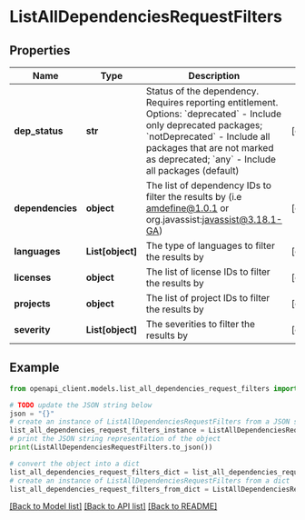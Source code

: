 # ListAllDependenciesRequestFilters


## Properties

Name | Type | Description | Notes
------------ | ------------- | ------------- | -------------
**dep_status** | **str** | Status of the dependency. Requires reporting entitlement. Options: &#x60;deprecated&#x60; - Include only deprecated packages; &#x60;notDeprecated&#x60; - Include all packages that are not marked as deprecated; &#x60;any&#x60; - Include all packages (default) | [optional] 
**dependencies** | **object** | The list of dependency IDs to filter the results by (i.e amdefine@1.0.1 or org.javassist:javassist@3.18.1-GA) | [optional] 
**languages** | **List[object]** | The type of languages to filter the results by | [optional] 
**licenses** | **object** | The list of license IDs to filter the results by | [optional] 
**projects** | **object** | The list of project IDs to filter the results by | [optional] 
**severity** | **List[object]** | The severities to filter the results by | [optional] 

## Example

```python
from openapi_client.models.list_all_dependencies_request_filters import ListAllDependenciesRequestFilters

# TODO update the JSON string below
json = "{}"
# create an instance of ListAllDependenciesRequestFilters from a JSON string
list_all_dependencies_request_filters_instance = ListAllDependenciesRequestFilters.from_json(json)
# print the JSON string representation of the object
print(ListAllDependenciesRequestFilters.to_json())

# convert the object into a dict
list_all_dependencies_request_filters_dict = list_all_dependencies_request_filters_instance.to_dict()
# create an instance of ListAllDependenciesRequestFilters from a dict
list_all_dependencies_request_filters_from_dict = ListAllDependenciesRequestFilters.from_dict(list_all_dependencies_request_filters_dict)
```
[[Back to Model list]](../README.md#documentation-for-models) [[Back to API list]](../README.md#documentation-for-api-endpoints) [[Back to README]](../README.md)


